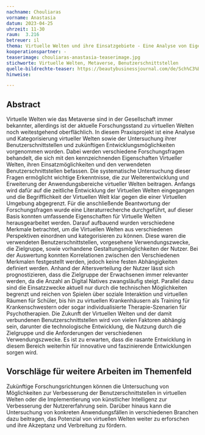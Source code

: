 ```yaml
---
nachname: Chouliaras
vorname: Anastasia
datum: 2023-04-25
uhrzeit: 11-30
raum:  3.216
betreuer: il
thema: Virtuelle Welten und ihre Einsatzgebiete - Eine Analyse von Eigenschaften, Zwecken und Benutzerschnittstellen
kooperationspartner: -
teaserimage: chouliaras-anastasia-teaserimage.jpg
stichworte: Virtuelle Welten, Metaverse, Benutzerschnittstellen
quelle-bildrechte-teaser: https://beautybusinessjournal.com/de/Sch%C3%B6nheitsmarke-Metaverse/
hinweise:

---
```


## Abstract

Virtuelle Welten wie das Metaverse sind in der Gesellschaft immer bekannter, allerdings ist der aktuelle Forschungsstand zu virtuellen Welten noch weitestgehend oberflächlich. In diesem Praxisprojekt ist eine Analyse und Kategorisierung virtueller Welten sowie der Untersuchung ihrer Benutzerschnittstellen und zukünftigen Entwicklungsmöglichkeiten vorgenommen worden. Dabei werden verschiedene Forschungsfragen behandelt, die sich mit den kennzeichnenden Eigenschaften Virtueller Welten, ihren Einsatzmöglichkeiten und den verwendeten Benutzerschnittstellen befassen. Die systematische Untersuchung dieser Fragen ermöglicht wichtige Erkenntnisse, die zur Weiterentwicklung und Erweiterung der Anwendungsbereiche virtueller Welten beitragen. 
Anfangs wird dafür auf die zeitliche Entwicklung der Virtuellen Welten eingegangen und die Begrifflichkeit der Virtuellen Welt klar gegen die einer Virtuellen Umgebung abgegrenzt. 
Für die anschließende Beantwortung der Forschungsfragen wurde eine Literaturrecherche durchgeführt, auf dieser Basis konnten umfassende Eigenschaften für Virtuelle Welten herausgearbeitet werden. Darauf aufbauend wurden verschiedene Merkmale betrachtet, um die Virtuellen Welten aus verschiedenen Perspektiven einordnen und kategorisieren zu können. Diese waren die verwendeten Benutzerschnittstellen, vorgesehene Verwendungszwecke, die Zielgruppe, sowie vorhandene Gestaltungsmöglichkeiten der Nutzer. Bei der Auswertung konnten Korrelationen zwischen den Verschiedenen Merkmalen festgestellt werden, jedoch keine festen Abhängigkeiten definiert werden. Anhand der Altersverteilung der Nutzer lässt sich prognostizieren, dass die Zielgruppe der Erwachsenen immer relevanter werden, da die Anzahl an Digital Natives zwangsläufig steigt. Parallel dazu sind die Einsatzzwecke aktuell nur durch die technischen Möglichkeiten begrenzt und reichen von Spielen über soziale Interaktion und virtuellen Räumen für Schüler, bis hin zu virtuellen Krankenhäusern als Training für Krankenschwestern oder sogar individualisierte Therapie-Szenarien für Psychotherapien. Die Zukunft der Virtuellen Welten und der damit verbundenen Benutzerschnittstellen wird von vielen Faktoren abhängig sein, darunter die technologische Entwicklung, die Nutzung durch die Zielgruppe und die Anforderungen der verschiedenen Verwendungszwecke. Es ist zu erwarten, dass die rasante Entwicklung in diesem Bereich weiterhin für innovative und faszinierende Entwicklungen sorgen wird.

## Vorschläge für weitere Arbeiten im Themenfeld

Zukünftige Forschungsrichtungen können die Untersuchung von Möglichkeiten zur Verbesserung der Benutzerschnittstellen in virtuellen Welten oder die Implementierung von künstlicher Intelligenz zur Verbesserung der Nutzererfahrung sein. 
Darüber hinaus kann die Untersuchung von konkreten Anwendungsfällen in verschiedenen Branchen dazu beitragen, das Potenzial von virtuellen Welten weiter zu erforschen und ihre Akzeptanz und Verbreitung zu fördern.
